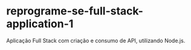 # reprograme-se-full-stack-application-1
Aplicação Full Stack com criação e consumo de API, utilizando Node.js.
